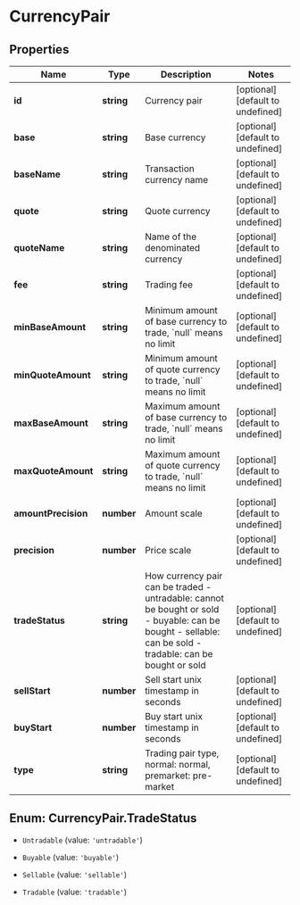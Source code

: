 # CurrencyPair

## Properties

Name | Type | Description | Notes
------------ | ------------- | ------------- | -------------
**id** | **string** | Currency pair | [optional] [default to undefined]
**base** | **string** | Base currency | [optional] [default to undefined]
**baseName** | **string** | Transaction currency name | [optional] [default to undefined]
**quote** | **string** | Quote currency | [optional] [default to undefined]
**quoteName** | **string** | Name of the denominated currency | [optional] [default to undefined]
**fee** | **string** | Trading fee | [optional] [default to undefined]
**minBaseAmount** | **string** | Minimum amount of base currency to trade, &#x60;null&#x60; means no limit | [optional] [default to undefined]
**minQuoteAmount** | **string** | Minimum amount of quote currency to trade, &#x60;null&#x60; means no limit | [optional] [default to undefined]
**maxBaseAmount** | **string** | Maximum amount of base currency to trade, &#x60;null&#x60; means no limit | [optional] [default to undefined]
**maxQuoteAmount** | **string** | Maximum amount of quote currency to trade, &#x60;null&#x60; means no limit | [optional] [default to undefined]
**amountPrecision** | **number** | Amount scale | [optional] [default to undefined]
**precision** | **number** | Price scale | [optional] [default to undefined]
**tradeStatus** | **string** | How currency pair can be traded  - untradable: cannot be bought or sold - buyable: can be bought - sellable: can be sold - tradable: can be bought or sold | [optional] [default to undefined]
**sellStart** | **number** | Sell start unix timestamp in seconds | [optional] [default to undefined]
**buyStart** | **number** | Buy start unix timestamp in seconds | [optional] [default to undefined]
**type** | **string** | Trading pair type, normal: normal, premarket: pre-market | [optional] [default to undefined]

## Enum: CurrencyPair.TradeStatus

* `Untradable` (value: `'untradable'`)

* `Buyable` (value: `'buyable'`)

* `Sellable` (value: `'sellable'`)

* `Tradable` (value: `'tradable'`)


